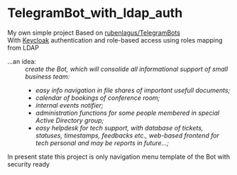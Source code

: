 # TelegramBot_with_ldap_auth

My own simple project
Based on [rubenlagus/TelegramBots](github.com/rubenlagus/TelegramBots/tree/master/telegrambots-spring-boot-starter)  
With [Keycloak](keycloak.org) authentication and role-based access using roles mapping from LDAP  
<dl>
  <dt>...an idea:
    <dd>
      <em>create the Bot, which will consolide all informational support of small business team:
        <ul>
          <li>easy info navigation in file shares of important usefull documents;
          <li>calendar of bookings of conference room;
          <li>internal events notifier;
          <li>administration functions for some people membered in special Active Directory group;
          <li>easy helpdesk for tech support, with database of tickets, statuses, timestamps, feedbacks etc., web-based frontend for tech personal and may be reports in future...;
        </ul>
      </em>
    </dd>  
    
In present state this project is only navigation menu template of the Bot with security ready  
